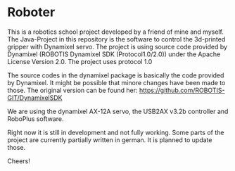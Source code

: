 # Roboter
This is a robotics school project developed by a friend of mine and myself. The Java-Project in this repository is the software to control the 3d-printed gripper with Dynamixel servo. The project is using source code provided by Dynamixel (ROBOTIS Dynamixel SDK (Protocol1.0/2.0)) under the Apache License Version 2.0. The project uses protocol 1.0

The source codes in the dynamixel package is basically the code provided by Dynamixel. It might be possible that minore changes have been made to those. The original version can be found her: https://github.com/ROBOTIS-GIT/DynamixelSDK

We are using the dynamixel AX-12A servo, the USB2AX v3.2b controller and RoboPlus software.

Right now it is still in development and not fully working.
Some parts of the project are currently partially written in german. It is planned to update those.

Cheers! 
